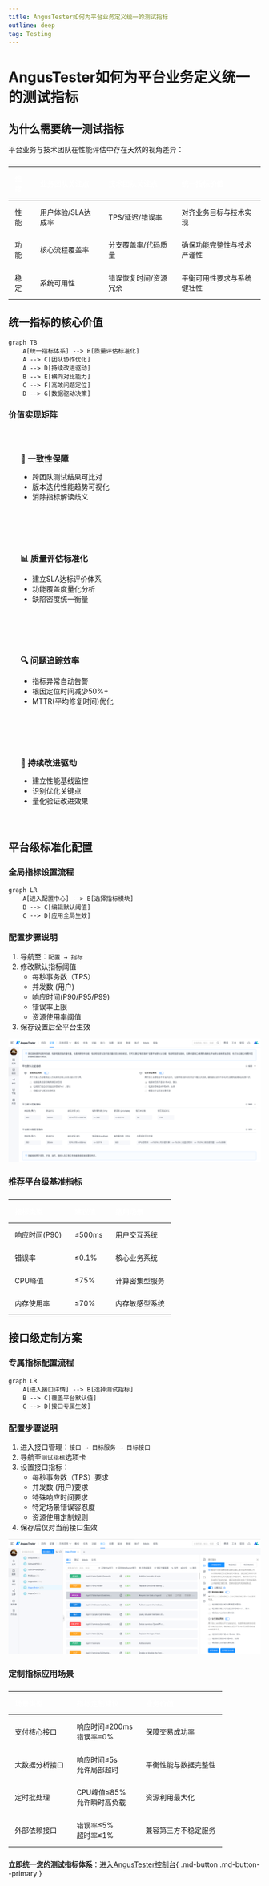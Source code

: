 ```yaml
---
title: AngusTester如何为平台业务定义统一的测试指标
outline: deep
tag: Testing
---
```


# AngusTester如何为平台业务定义统一的测试指标

## 为什么需要统一测试指标

平台业务与技术团队在性能评估中存在天然的视角差异：

| 维度 | 业务团队关注点 | 技术团队关注点 | 统一指标价值 |
|------|--------------|---------------|------------|
| 性能 | 用户体验/SLA达成率 | TPS/延迟/错误率 | 对齐业务目标与技术实现 |
| 功能 | 核心流程覆盖率 | 分支覆盖率/代码质量 | 确保功能完整性与技术严谨性 |
| 稳定 | 系统可用性 | 错误恢复时间/资源冗余 | 平衡可用性要求与系统健壮性 |

## 统一指标的核心价值

```mermaid
graph TB
    A[统一指标体系] --> B[质量评估标准化]
    A --> C[团队协作优化]
    A --> D[持续改进驱动]
    B --> E[横向对比能力]
    C --> F[高效问题定位]
    D --> G[数据驱动决策]
```

### 价值实现矩阵

<div class="grid grid-cols-2 gap-4">
<div class="value-card">
<h3>🚀 一致性保障</h3>
<ul>
<li>跨团队测试结果可比对</li>
<li>版本迭代性能趋势可视化</li>
<li>消除指标解读歧义</li>
</ul>
</div>

<div class="value-card">
<h3>📊 质量评估标准化</h3>
<ul>
<li>建立SLA达标评价体系</li>
<li>功能覆盖度量化分析</li>
<li>缺陷密度统一衡量</li>
</ul>
</div>

<div class="value-card">
<h3>🔍 问题追踪效率</h3>
<ul>
<li>指标异常自动告警</li>
<li>根因定位时间减少50%+</li>
<li>MTTR(平均修复时间)优化</li>
</ul>
</div>

<div class="value-card">
<h3>🔄 持续改进驱动</h3>
<ul>
<li>建立性能基线监控</li>
<li>识别优化关键点</li>
<li>量化验证改进效果</li>
</ul>
</div>
</div>

## 平台级标准化配置

### 全局指标设置流程

```mermaid
graph LR
    A[进入配置中心] --> B[选择指标模块]
    B --> C[编辑默认阈值]
    C --> D[应用全局生效]
```

### 配置步骤说明

1. 导航至：`配置 → 指标`
2. 修改默认指标阈值
    - 每秒事务数（TPS）
    - 并发数 (用户)
    - 响应时间(P90/P95/P99)
    - 错误率上限
    - 资源使用率阈值
3. 保存设置后全平台生效

![平台级指标配置](images/10-platform-test-indicator-config.png)

### 推荐平台级基准指标

| 指标类型 | 建议值 | 适用场景 |
|---------|-------|----------|
| 响应时间(P90) | ≤500ms | 用户交互系统 |
| 错误率 | ≤0.1% | 核心业务系统 |
| CPU峰值 | ≤75% | 计算密集型服务 |
| 内存使用率 | ≤70% | 内存敏感型系统 |

## 接口级定制方案

### 专属指标配置流程

```mermaid
graph LR
    A[进入接口详情] --> B[选择测试指标]
    B --> C[覆盖平台默认值]
    C --> D[接口专属生效]
```

### 配置步骤说明

1. 进入接口管理：`接口 → 目标服务 → 目标接口`
2. 导航至`测试指标`选项卡
3. 设置接口指标：
    - 每秒事务数（TPS）要求
    - 并发数 (用户)要求
    - 特殊响应时间要求
    - 特定场景错误容忍度
    - 资源使用定制规则
4. 保存后仅对当前接口生效

![接口级指标配置](images/10-api-test-indicator-config.png)

### 定制指标应用场景

| 场景类型 | 指标定制建议 | 业务价值 |
|---------|-------------|----------|
| 支付核心接口 | 响应时间≤200ms<br>错误率=0% | 保障交易成功率 |
| 大数据分析接口 | 响应时间≤5s<br>允许局部超时 | 平衡性能与数据完整性 |
| 定时批处理 | CPU峰值≤85%<br>允许瞬时高负载 | 资源利用最大化 |
| 外部依赖接口 | 错误率≤5%<br>超时率≤1% | 兼容第三方不稳定服务 |

**立即统一您的测试指标体系**：[进入AngusTester控制台](https://gm.xcan.cloud/signin){ .md-button .md-button--primary }

<style>
.value-card {
  background: var(--vp-c-bg-soft);
  border-radius: 8px;
  padding: 1.5rem;
  border: 1px solid var(--vp-c-divider-light);
  margin-bottom: 1rem;
}

.value-card h3 {
  color: var(--vp-c-brand);
  margin-bottom: 0.8rem;
}

table {
  width: 100%;
  border-collapse: collapse;
  margin: 1.5rem 0;
}

th {
  background-color: var(--vp-c-brand-light);
  color: white;
  font-weight: 600;
  padding: 0.8rem;
  text-align: left;
}

td {
  padding: 0.8rem;
  border-bottom: 1px solid var(--vp-c-divider-light);
}

tr:nth-child(even) {
  background-color: var(--vp-c-bg-soft);
}
</style>